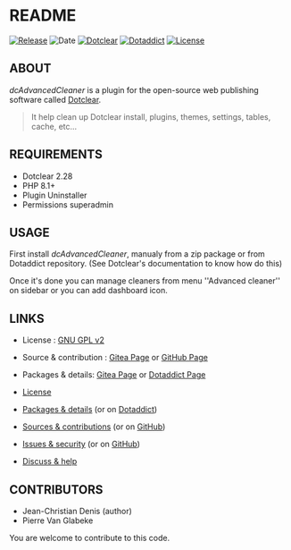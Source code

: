 # README

[![Release](https://img.shields.io/badge/release-1.5-a2cbe9.svg)](https://git.dotclear.watch/JcDenis/dcAdvancedCleaner/releases)
![Date](https://img.shields.io/badge/date-2023.10.13-c44d58.svg)
[![Dotclear](https://img.shields.io/badge/dotclear-v2.28-137bbb.svg)](https://fr.dotclear.org/download)
[![Dotaddict](https://img.shields.io/badge/dotaddict-official-9ac123.svg)](https://plugins.dotaddict.org/dc2/details/dcAdvancedCleaner)
[![License](https://img.shields.io/badge/license-GPL--2.0-ececec.svg)](https://git.dotclear.watch/JcDenis/dcAdvancedCleaner/src/branch/master/LICENSE)

## ABOUT

_dcAdvancedCleaner_ is a plugin for the open-source web publishing software called [Dotclear](https://www.dotclear.org).

> It help clean up Dotclear install, plugins, themes, settings, tables, cache, etc...

## REQUIREMENTS

* Dotclear 2.28
* PHP 8.1+
* Plugin Uninstaller
* Permissions superadmin

## USAGE

First install _dcAdvancedCleaner_, manualy from a zip package or from 
Dotaddict repository. (See Dotclear's documentation to know how do this)

Once it's done you can manage cleaners from menu 
''Advanced cleaner'' on sidebar or you can add dashboard icon.

## LINKS

* License : [GNU GPL v2](https://www.gnu.org/licenses/old-licenses/lgpl-2.0.html)
* Source & contribution : [Gitea Page](https://git.dotclear.watch/JcDenis/dcAdvancedCleaner) or [GitHub Page](https://github.com/JcDenis/dcAdvancedCleaner)
* Packages & details: [Gitea Page](https://git.dotclear.watch/JcDenis/dcAdvancedCleaner/releases) or [Dotaddict Page](https://plugins.dotaddict.org/dc2/details/dcAdvancedCleaner)

* [License](https://git.dotclear.watch/JcDenis/dcAdvancedCleaner/src/branch/master/LICENSE)
* [Packages & details](https://git.dotclear.watch/JcDenis/dcAdvancedCleaner/releases) (or on [Dotaddict](https://plugins.dotaddict.org/dc2/details/dcAdvancedCleaner))
* [Sources & contributions](https://git.dotclear.watch/JcDenis/dcAdvancedCleaner) (or on [GitHub](https://github.com/JcDenis/dcAdvancedCleaner))
* [Issues & security](https://git.dotclear.watch/JcDenis/dcAdvancedCleaner/issues) (or on [GitHub](https://github.com/JcDenis/dcAdvancedCleaner/issues))
* [Discuss & help](https://forum.dotclear.org/viewtopic.php?id=40381)

## CONTRIBUTORS

* Jean-Christian Denis (author)
* Pierre Van Glabeke

You are welcome to contribute to this code.
